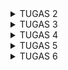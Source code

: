 <details>
<summary>TUGAS 2</summary>
<h1>Link Adaptable</h1>
https://mini-cinema.adaptable.app

<h1>Step-by-Step Mengimplementasikan Tugas</h1>
<h2>Membuat Proyek Django</h2>
Dalam pembuatan proyek django, langkah pertama yang saya lakukan yaitu membuat direktori yang diinisiasi dengan git. Dalam direktori tersebut, saya mengaktifkan Virtual Environment menggunakan Terminal. Setelah itu, saya menambahkan beberapa dependencies.

Terakhir, saya membuat proyek Django bernama minicinema dengan menjalankan perintah `django-admin startproject minicinema .`

<h2>Membuat Aplikasi Main pada Proyek Django</h2>

Pada tahap pembuatan aplikasi main, saya menjalankan perintah `python manage.py startapp main` sehingga terbentuk direktori baru dengan nama main yang akan berisi struktur awal untuk aplikasi saya. Kemudian, saya mendaftarkan aplikasi main ke dalam proyek dengan menambahkan `main` ke list `INSTALLED_APPS` pada `settings.py.`

<h2>Melakukan Routing pada Proyek</h2>

Untuk melakukan routing pada proyek, saya membuka `urls.py` di dalam direktori proyek dan mengimpor fungsi `include` dari `django.urls`. Lalu, saya mengambahkan rute URL untuk mengarahkan ke tampilan main, seperti sebagai berikut.

```python
from django.contrib import admin
from django.urls import path, include

urlpatterns = [
    path('main/', include('main.urls')),
]
```

`urls.py` pada proyek bertanggung jawab untuk mengatur rute URL tingkat proyek.


<h2>Membuat Model pada Aplikasi Main</h2>

Pada langkah ini, saya membuka `models.py` yang terdapat di dalam direktori aplikasi main lalu mengisinya dengan mendefinisikan model baru, seperti sebagai berikut.

```python
from django.db import models

class Item(models.Model):
    name = models.CharField(max_length=255)
    amount = models.IntegerField()
    price = models.IntegerField()
    description = models.TextField()
```
Pada kode tersebut, saya mendefinisikan model dengan nama Item.
`name` , `amount`, `price`, dan `description` adalah atribut yang saya gunakan.
Langkah berikutnya yang saya lakukan yaitu migrasi model.



<h2>Membuat Fungsi untuk Dikembalikan ke Template HTML</h2>

Pada tahap ini, pembuatan fungsi dilakukan untuk menghubungkan View dengan Template. Langkah pertama yang saya lakukan yaitu dengan membuka `views.py` dan  mengimpor fungsi render dari modul `django.shortcuts`. Langkah ini dilakukan untuk me-render tampilan HTML dengan menggunakan data yang diberikan. Setelah itu, saya lanjutkan dengan menambahkan fungsi `show_main`, seperti sebagai berikut.

```python
def show_main(request):
context = {
	'name': 'Farah Aura Rosadi',
	'class': 'PBP D'
}
return render(request, "main.html", context)
```

Fungsi `show_main` akan mengatur permintaan HTTP dan mengembalikan tampilan yang sesuai. Terakhir, saya membuka `main.html` yang telah dibuat sebelumnya dalam direktori templates pada direktori main. Saya mengubah `main.html` agar dapat menampilkan data yang sesuai.



<h2>Membuat Routing pada Aplikasi Main</h2>

Untuk membuat routing pada aplikasi main , saya membuka `urls.py` di dalam direktori main dan mengisinya dengan kode berikut.

```python
from django.urls import path
from main.views import show_main

app_name = 'main'

urlpatterns = [
   	 path('', show_main, name='show_main'),
]
```

Hal ini dilakukan untuk memetakan fungsi yang telah dibuat pada `views.py`. 
Jadi, `urls.py` pada aplikasi akan mengatur rute URL spesifik untuk fitur-fitur dalam aplikasi saya 

<h2>Melakukan deployment ke Adaptable</h2>

Sebelum deploy, saya melakukan `add`, `commit`, `push` ke repositori utama `minicinema` pada GitHub. Setelah itu, saya menghubungkan Adaptable dengan repositori tersebut dan memilih `Python App Template` sebagai template deployment dan `PostgreSQL` sebagai tipe basis data yang akan digunakan. Kemudian, saya melakukan penyesuaian python version dan memasukkan perintah `python manage.py migrate && gunicorn amoron.wsgi` pada Start Command. Terakhir, saya mencentang bagian `HTTP Listener on Port` dan memulai proses deployment.

<h2>Membuat README.md</h2>

Pada tahap ini, saya membuat `README.md` yang berisi link menuju aplikasi Adaptable yang sudah di-deploy serta menjawab beberapa pertanyaan. Setelah itu, saya melakukan `add`, `commit`, `push` ke repositori utama minicinema pada GitHub.

<h1>Request Client ke Web Aplikasi Berbasis Django</h1>

[![bagan.jpg](https://i.postimg.cc/d3Fmx26c/Bagan.jpg)](https://postimg.cc/TLkDyWBt)

<h3>Penjelasan </h3>

  * urls.py : Mengatur alamat URL dan mengarahkan permintaan client ke views yang sesuai
  * views.py : Berisi fungsi-fungsi tampilan yang memproses permintaan client dan mengembalikan respons serta interaksi dengan models.py jika diperlukan
  * models.py : Mendefinisikan struktur data dalam aplikasi dan berfungsi sebagai abstraksi data serta menguhungkan ke database
  * Template : Mengatur tampilan halaman web yang akan ditampilkan kepada client, menggunakan sintaks template Django untuk menampilkan data dari views dan models

Kesimpulannya, dalam pengembangan aplikasi web berbasis Django, `urls.py` mengatur rute URL dan mengarahkan permintaan client ke `views.py`, di mana fungsi-fungsi tampilan memproses permintaan dan menghasilkan respons. Views dapat berinteraksi dengan `models.py` untuk mengakses data. `Template` atau berkas HTML digunakan untuk mengatur tampilan halaman web yang sesuai. Semua berkas ini bekerja sama untuk mengelola permintaan client dan merender tampilan web yang dinamis.


<h1>Penggunaan Virtual Environment </h1>

Virtual Environment adalah konsep yang sangat berguna dalam pengembangan aplikasi web berbasis Django dan proyek Python lainnya. Hal ini menciptakan lingkungan terisolasi yang memungkinkan pengembang untuk mengelola dependensi yang berbeda-beda antar proyek pada satu sistem operasi. Dengan virtual environment, proyek-proyek dapat dijalankan tanpa memengaruhi konfigurasi sistem utama. Selain itu, virtual environment juga membantu mengisolasi proyek, mengelola dependensi, dan menjaga konsistensi pengembangan. Sebenarnya kita tetap dapat membuat aplikasi web berbasis Django tanpa menggunakan virtual environment, namun sangat disarankan untuk menggunakannya karena akan meningkatkan keamanan, stabilitas, dan manajemen proyek dengan menghindari konflik paket dan versi antar proyek. Oleh karena itu, penggunaan virtual environment sangat direkomendasikan dalam pengembangan aplikasi web Django dan proyek Python lainnya.

<h1>MVC, MVT, dan MVVM</h1>


MVC, MVT, dan MVVM adalah tiga pola arsitektur software yang banyak digunakan oleh para developer untuk mengorganisasi dan mengembangkan aplikasi. 
Pola-pola ini membantu dalam memisahkan komponen-komponen aplikasi, meningkatkan keterbacaan kode, memudahkan pemeliharaan, dan memungkinkan pengembangan yang lebih terstruktur sehingga mempermudah pengembangan dan evolusi aplikasi secara efisien.

MVC (Model-View-Controller)
  * Model: Komponen ini berisi logika bisnis dan data aplikasi. Berinteraksi dengan controller, database, dan terkadang memperbarui tampilan aplikasi.
  * View: Bertanggung jawab atas antarmuka pengguna (UI) dengan HTML/CSS/XML. Berkomunikasi dengan controller, dan tugasnya meliputi menampilkan data yang sesuai dan menciptakan tampilan dinamis.
  * Controller: Bertindak sebagai perantara antara view dan model. Menerima input dari view, memprosesnya melalui model, dan mengirim hasilnya kembali ke view untuk ditampilkan kepada pengguna.


MVVM (Model-View-ViewModel)
  * Model: Berisi data dasar yang diperlukan oleh perangkat lunak.
  * View: Antarmuka grafis yang berkomunikasi dengan pengguna dan menampilkan hasil dari data yang diproses.
  * ViewModel: Menyajikan abstraksi dari View, menggabungkan Model menjadi bentuk yang dapat ditampilkan di View, dan berisi perintah untuk memengaruhi Model.


MVT (Model-View-Template):
  * Model: Komponen yang mengelola data dan aturan bisnis aplikasi.
  * View: Antarmuka pengguna (UI) yang menampilkan data dengan menggunakan Template (tampilan HTML dengan markup).
  * Template: Tampilan HTML yang digunakan untuk menampilkan data dari Model. Template tidak memiliki logika bisnis yang signifikan dan fokus pada presentasi data.

Perbedaan utama di antara ketiganya adalah cara komponen-komponen tersebut berinteraksi satu sama lain dan sejauh mana mereka memisahkan tanggung jawab dalam aplikasi. MVC memiliki pengendali (Controller) yang menghubungkan Model dan View. MVVM memiliki ViewModel yang lebih abstrak dan kuat dalam mengisolasi View dari Model, sedangkan MVT adalah varian yang lebih sederhana dengan Template yang bertanggung jawab untuk presentasi data. Pemilihan pola tergantung pada kebutuhan proyek dan preferensi pengembang.
</details>

<details>
<summary>TUGAS 3</summary>
<h2>Perbedaan antara form POST dan form GET dalam Django</h2>

Metode POST:
  * Data dikirim dalam badan permintaan (request body) sehingga tidak terlihat di URL
  * Lebih aman untuk mengirim data sensitif karena tidak dapat dilihat oleh pengguna
  * Biasanya digunakan untuk mengirim data yang akan memengaruhi perubahan status di server
  * Tidak terbatas oleh batasan panjang URL karena data dikirim dalam badan permintaan sehingga lebih cocok untuk mengirim data besar atau kompleks

Metode GET:
  * Data dikirim sebagai bagian dari URL dan terlihat oleh semua orang yang melihat URL tersebut
  * Tidak cocok untuk mengirim data sensitif karena kerentanannya terhadap pihak ketiga yang dapat melihat data
  * Biasanya digunakan untuk mengambil data dari server tanpa mengubah statusnya
  * Terbatas dalam kapasitas data yang dapat dikirimkan karena tergantung pada panjang URL maksimum yang didukung oleh server dan browser

Dapat disimpulkan, beberapa perbedaan antara form POST dan GET dalam Django diantarnya terkait dengan cara data dikirim, keamanan, tujuan penggunaan, dan kapasitas data yang dapat ditangani oleh masing-masing metode. Pemilihan metode tergantung pada kebutuhan aplikasi web dan tingkat keamanan yang diperlukan.


<h2>Perbedaan utama antara XML, JSON, dan HTML dalam konteks pengiriman data</h2>

XML (eXtensible Markup Language):
  * Bahasa markup yang digunakan untuk mendefinisikan struktur data hierarkis dengan menggunakan tag untuk menandai elemen-elemen dalam data
  * Sering digunakan untuk pertukaran data antar aplikasi dan penyimpanan data yang dapat diuraikan oleh berbagai aplikasi
  * Memiliki aturan yang ketat dalam hal sintaksis serta dapat menghasilkan dokumen yang lebih berat dan sulit dibaca manusia dibandingkan dengan JSON

JSON (JavaScript Object Notation):
  * Format pertukaran data yang menggunakan struktur objek dan array yang mudah dibaca serta datanya disusun dalam pasangan nama-nilai
  * Digunakan untuk pertukaran data antara aplikasi web dan server serta sebagai format konfigurasi yang dapat dengan mudah dibaca manusia
  * Lebih ringan dan mudah dibaca dibandingkan dengan XML sehingga menjadi format yang lebih populer untuk komunikasi data di web

HTML (HyperText Markup Language):
  * Bahasa markup yang digunakan untuk membangun halaman web dan berfokus pada presentasi dan tampilan halaman web
  * Digunakan untuk membuat halaman web yang dapat diakses oleh browser web dan tidak digunakan untuk pertukaran data
  * Memiliki aturan sintaksis yang ketat, tetapi fokusnya lebih pada representasi visual daripada data mentah

Dapat disimpulkan perbedaan utama antara ketiganya, yaitu XML merupakan format yang lebih kompleks dan ketat serta cocok untuk pertukaran data yang rumit, sedangkan JSON adalah format yang lebih ringan dan mudah dibaca untuk pertukaran data serta sangat umum digunakan dalam komunikasi web modern. Di sisi lain, HTML digunakan untuk membangun halaman web tanpa tujuan utama pertukaran data.


<h2>Mengapa JSON sering digunakan dalam pertukaran data antara aplikasi web modern?</h2>

JSON sering digunakan dalam pertukaran data antara aplikasi web modern karena formatnya yang ringan, mudah dibaca, dan mendukung berbagai jenis data. JSON juga bersifat bahasa-agnostik sehingga memudahkan komunikasi efisien antara aplikasi web yang berbeda dalam berbagai bahasa. Dukungan bawaan oleh mayoritas browser web dan dukungan yang luas oleh komunitas pengembang membuat JSON menjadi preferensi yang sangat efisien dalam pertukaran data dalam web yang dinamis dan cepat.


<h1>Step-by-Step Mengimplementasikan Tugas</h1>
<h2>Membuat Input Form untuk Menambahkan Objek Model pada App Sebelumnya</h2>

Sebelum membuat form registrasi, saya membuat skeleton yang berfungsi sebagai kerangka views dari situs web saya. Saya membuat folder `templates` pada root folder dan membuat berkas HTML baru bernama `base.html` sebagai template dasar yang dapat digunakan sebagai kerangka umum untuk halaman web lainnya di dalam proyek. 

Langkah selanjutnya, saya membuka `settings.py` yang ada pada subdirektori `mini_cinema`. Agar berkas `base.html` terdeteksi sebagai berkas template, saya menambahkan potongan kode `'DIRS': [BASE_DIR / 'templates']` pada baris yang mengandung `TEMPLATES`. Lalu, saya melanjutkan dengan membuka subdirektori `templates` yang ada pada direktori `main`. Saya juga melakukan beberapa perubahan pada `main.html` agar bisa menggunakan `base.html` sebagai template utama.

Untuk membuat struktur form yang dapat menerima data produk baru, langkah yang saya lakukan yaitu membuat berkas baru pada direktori `main` dengan nama `forms.py` dan membuat class serta atribut yang diperlukan seperti sebagai berikut.

```python
from django.forms import ModelForm
from main.models import Item

class ItemForm(ModelForm):
    class Meta:
        model = Item
        fields = ["name", "amount",  "price", "description"]
```

Saya lanjutkan dengan membuka `views.py` yang ada pada folder `main` dan menambahkan beberapa `import` yang diperlukan serta membuat fungsi baru dengan nama `create_item` pada berkas tersebut. Fungsi `create_item` yang saya buat menerima parameter `request` dan saya isi fungsi tersebut agar menghasilkan formulir yang dapat menambahkan data item secara otomatis ketika data di-submit dari form, seperti sebagai berikut.
```python
from django.http import HttpResponseRedirect
from main.forms import ItemForm
from django.urls import reverse

def create_item(request):
    form = ItemForm(request.POST or None)

    if form.is_valid() and request.method == "POST":
        form.save()
        return HttpResponseRedirect(reverse('main:show_main'))

    context = {'form': form}
    return render(request, "create_item.html", context)
```

Lalu pada fungsi `show_main` yang sudah ada pada berkas `views.py`, saya menambahkan fungsi `Item.objects.all()` yang digunakan untuk mengambil seluruh object Item yang tersimpan pada database dan tidak lupa untuk menambahkan `key` dan `values` baru seperti sebagai berikut.
```python
def show_main(request):
    items = Item.objects.all()

    context = {
        'name' : 'Farah Aura Rosadi',
        'class' : 'PBP D',
        'items' : items
    }

    return render(request, "main.html", context)
```

Saya melanjutkan dengan membuka `urls.py` yang ada pada folder `main` dan `import` fungsi `create_item` yang sudah dibuat. Saya juga menambahkan `path url` ke dalam `urlpatterns` pada `urls.py` di `main` untuk mengakses fungsi yang sudah di-import pada poin sebelumnya, dengan kode `path('create-product', create_product, name='create_product'),`

Kemudian saya membuat berkas HTML baru dengan nama `create_item.html` pada direktori `main/templates` untuk menampilkan fields form yang sudah dibuat pada forms.py sebagai table serta tombol submit untuk mengirimkan request ke view `create_product(request)`.
```python
{% extends 'base.html' %} 

{% block content %}
<h1>Add New Item</h1>

<form method="POST">
    {% csrf_token %}
    <table>
        {{ form.as_table }}
        <tr>
            <td></td>
            <td>
                <input type="submit" value="Add Item"/>
            </td>
        </tr>
    </table>
</form>

{% endblock %}
```
Selanjutnya, saya kembali membuka `main.html`, kemudian menambahkan kode yang sesuai untuk menampilkan data produk dalam bentuk table serta tombol "Add New Item" yang akan redirect ke halaman form, seperti sebagai berikut.

```python
    <table>
        <tr>
            <th>Name</th>
            <th>Amount</th>
            <th>Price</th>
            <th>Description</th>
        </tr>
        {% for item in items %}
            <tr>
                <td>{{item.name}}</td>
                <td>{{item.amount}}</td>
                <td>{{item.price}}</td>
                <td>{{item.description}}</td>
            </tr>
        {% endfor %}
    </table>
  
    <br />
    
    <a href="{% url 'main:create_item' %}">
        <button>
            Add New Item
        </button>
    </a>
```

<h2>Menambahkan 5 fungsi views untuk melihat objek yang sudah ditambahkan dalam format HTML, XML, JSON, XML by ID, dan JSON by ID</h2>

Langkah pertama, saya membuka `views.py` yang ada pada folder `main` dan menambahkan `import` yang dibutuhkan, yaitu sebagai berikut.
```python
from django.http import HttpResponse
from django.core import serializers
```

Kemudian saya membuat beberapa fungsi yang menerima parameter `request` (untuk XML by ID dan JSON by ID menerima parameter tambahan yaitu `id`) dan membuat sebuah variabel di dalam masing-masing fungsi tersebut yang menyimpan hasil query dari seluruh data yang ada pada `Item`. Saya juga menambahkan `return` function berupa `HttpResponse` yang berisi parameter data hasil query, seperti sebagai berikut.

```python
def show_xml(request):
    data = Item.objects.all()
    return HttpResponse(serializers.serialize("xml", data), content_type="application/xml")

def show_json(request):
    data = Item.objects.all()
    return HttpResponse(serializers.serialize("json", data), content_type="application/json")

def show_xml_by_id(request, id):
    data = Item.objects.filter(pk=id)
    return HttpResponse(serializers.serialize("xml", data), content_type="application/xml")

def show_json_by_id(request, id):
    data = Item.objects.filter(pk=id)
    return HttpResponse(serializers.serialize("json", data), content_type="application/json")
```


<h2>Membuat routing URL untuk masing-masing views yang telah ditambahkan</h2>

Dalam membuat routing URL, saya membuka `urls.py` yang ada pada folder `main` dan `import` semua fungsi yang sudah dibuat serta menambahkan `path url` ke dalam `urlpatterns` untuk mengakses fungsi yang sudah di-import, seperti sebagai berikut.

```python
from django.urls import path
from main.views import show_main, create_item, show_xml, show_json, show_xml_by_id, show_json_by_id 

app_name = 'main'

urlpatterns = [
    path('', show_main, name='show_main'),
    path('create-item', create_item, name='create_item'),
    path('xml/', show_xml, name='show_xml'), 
    path('json/', show_json, name='show_json'), 
    path('xml/<int:id>/', show_xml_by_id, name='show_xml_by_id'),
    path('json/<int:id>/', show_json_by_id, name='show_json_by_id'),
]
```

<h1>Mengakses URL Menggunakan Postman dan Screenshot Hasil</h1>

Langkah pertama, saya memastikan server sudah berjalan. Kemudian, saya membuka Postman dan melakukan request baru dengan method `GET` dengan url http://localhost:8000
[![html1.png](https://i.postimg.cc/vBM5DT2t/html1.png)](https://postimg.cc/2qc1KkD1)
[![html2.png](https://i.postimg.cc/GtT3CJP7/html2.png)](https://postimg.cc/8fDgdv0M)

Selanjutnya, url http://localhost:8000/xml
[![xml.png](https://i.postimg.cc/prNXttNn/xml.png)](https://postimg.cc/xJRSKh10)

Lalu, url http://localhost:8000/json
[![json.png](https://i.postimg.cc/ZRHjGJvw/json.png)](https://postimg.cc/XGZwFS85)

Terakhir, url http://localhost:8000/xml/1 dan http://localhost:8000/json/2 untuk mengetes fungsi pengambilan data produk berdasarkan ID.
[![xml1.png](https://i.postimg.cc/3NC754CP/xml1.png)](https://postimg.cc/1VtbDzdH)
[![json2.png](https://i.postimg.cc/KcV8nBR8/json2.png)](https://postimg.cc/dD2FF72b)


<h1>Bonus</h1>

Langkah yang saya lakukan dalam mengimplementasikan bonus yaitu dengan membuka `main.html` pada direktori `main/templates`, kemudian saya menambahkan baris kode `<h4>You've added {{ items.count }} movie(s) to your Mini Cinema experience.</h4>` sehingga akan menampilkan jumlah item yang tersimpan pada aplikasi.

</details>

<details>

<summary>TUGAS 4</summary>


<h1>Pengertian, Kelebihan, Kekurangan Django UserCreationForm</h1>
Django UserCreationForm adalah salah satu fitur yang disediakan oleh Django untuk membuat pengguna baru yang dapat menggunakan aplikasi web. Form ini memiliki tiga bidang: username, password1, dan password2 (biasanya digunakan untuk konfirmasi password).

Kelebihan :
  * Memiliki validasi terintegrasi yang kuat untuk memeriksa dan validasi data pengguna secara otomatis, mengurangi risiko masalah keamanan dan integritas data.
  * Customizable, memungkinkan penyesuaian bidang tambahan dan perilaku validasi sesuai dengan kebutuhan proyek.
  * Mudah diintegrasikan dengan sistem otentikasi Django, memungkinkan pengguna terdaftar untuk langsung menggunakan otentikasi Django.
    
Kekurangan :
  * Keterbatasan fitur bawaan, hanya mencakup informasi dasar, sehingga memerlukan penambahan bidang tambahan secara manual atau pembuatan formulir kustom untuk informasi tambahan.
  * Tampilan standar yang mungkin tidak cocok dengan desain atau tata letak situs web, memerlukan pekerjaan tambahan untuk menyesuaikan tampilan formulir.
  * Validasi kustom yang kompleks atau aturan bisnis yang rumit memerlukan penambahan validasi manual yang memerlukan waktu dan usaha.
  * Kompleksitas konfigurasi, terutama untuk proyek dengan persyaratan yang sangat khusus, mungkin dianggap sulit oleh beberapa pengembang.


<h1>Perbedaan Autentikasi dan Otorisasi dalam konteks Django</h1

Autentikasi adalah proses verifikasi identitas pengguna, sedangkan otorisasi mengendalikan akses pengguna ke data atau fitur dalam aplikasi. Autentikasi memeriksa siapa pengguna tersebut, sementara otorisasi menentukan apa yang dapat mereka lakukan setelah diautentikasi. Keduanya penting untuk menjaga keamanan dan kontrol akses dalam aplikasi web. Autentikasi memastikan pengguna adalah yang mereka klaim, sementara otorisasi memastikan pengguna hanya dapat mengakses atau mengubah hal-hal yang mereka berhak akses sesuai dengan peran dan izin mereka.

<h1>Cookies dalam konteks aplikasi web dan bagaimana Django menggunakan cookies untuk mengelola data sesi pengguna</h1>

Dalam konteks aplikasi web, cookies adalah file kecil yang disimpan di sisi klien (browser pengguna) dan digunakan untuk menyimpan informasi. Django, sebagai framework web Python, menggunakan cookies untuk mengelola data sesi pengguna. 

Dalam Django, data sesi pengguna disimpan dengan aman di dalam sesi, dan pengguna diidentifikasi melalui cookies yang mengandung data sesi saat setiap permintaan ke aplikasi dikirim. Django mengamankan data sesi dengan mengenkripsinya sehingga hanya server Django yang dapat mengakses dan mendekripsi informasi tersebut, menjaga kerahasiaan pengguna. Pengembang juga memiliki fleksibilitas untuk mengonfigurasi berbagai aspek pengelolaan sesi, termasuk cara penyimpanan, waktu kadaluarsa, dan pengaturan lainnya sesuai dengan kebutuhan aplikasi mereka.

Penggunaan cookies dan modul sesi Django memungkinkan pengembang untuk mengelola data sesi pengguna dengan aman dan efisien, yang berguna untuk sesi login, keranjang belanja, dan personalisasi aplikasi web.

<h1>Apakah penggunaan cookies aman secara default dalam pengembangan web, atau apakah ada risiko potensial yang harus diwaspadai?</h1>

Penggunaan cookies dalam pengembangan web memiliki potensi risiko yang perlu diwaspadai, tetapi dapat menjadi aman jika dikelola dengan benar. Cookies memiliki tingkat keamanan default seperti "HttpOnly" dan "Secure" yang membantu melindungi dari serangan umum seperti CSRF. Penting untuk memastikan bahwa data sensitif tidak disimpan dalam cookies, menghapus cookies yang tidak diperlukan secara teratur, dan memiliki kebijakan privasi yang jelas. Pemantauan dan pelaporan insiden keamanan juga merupakan langkah penting untuk menjaga keamanan pengguna. Dengan tindakan pencegahan yang tepat, penggunaan cookies dapat diintegrasikan secara aman dalam aplikasi web untuk meningkatkan fungsionalitas tanpa mengorbankan keamanan pengguna.

<h1>Step-by-Step Mengimplementasikan Tugas</h1>

<h2>Mengimplementasikan Fungsi Registrasi, Login, dan Logout</h2>

Untuk mengimplementasikan fungsi `registrasi`, `login`, dan `logout`, langkah pertama yang saya lakukan yaitu dengan membuka `views.py` yang ada pada subdirektori main dan membuat ketiga fungsi. Pertama, fungsi `register` yang menerima parameter request untuk menghasilkan formulir registrasi secara otomatis dan menghasilkan akun pengguna ketika data di-submit dari form. Kedua, fungsi `login_user` yang berfungsi untuk mengautentikasi pengguna yang ingin login. Terakhir, fungsi `logout_user` untuk melakukan mekanisme logout. Selain itu, saya juga meng-import yang diperlukan, seperti sebagai berikut.

```python
from django.shortcuts import redirect
from django.contrib.auth.forms import UserCreationForm
from django.contrib import messages  
from django.contrib.auth import authenticate, login
from django.contrib.auth import logout
from django.contrib.auth.decorators import login_required

def register(request):
    form = UserCreationForm()
    if request.method == "POST":
        form = UserCreationForm(request.POST)
        if form.is_valid():
            form.save()
            messages.success(request, 'Your account has been successfully created!')
            return redirect('main:login')
    context = {'form':form}
    return render(request, 'register.html', context)

def login_user(request):
    if request.method == 'POST':
        username = request.POST.get('username')
        password = request.POST.get('password')
        user = authenticate(request, username=username, password=password)
        if user is not None:
            login(request, user)
            response = HttpResponseRedirect(reverse("main:show_main")) 
            response.set_cookie('last_login', str(datetime.datetime.now()))
            return response
        else:
            messages.info(request, 'Sorry, incorrect username or password. Please try again.')
    context = {}
    return render(request, 'login.html', context)

def logout_user(request):
    logout(request)
    return redirect('main:login')
```

Kemudian, saya lanjutkan dengan membuat berkas HTML bernama `register.html` pada folder main/templates dan mengisinya dengan kode sebagai berikut.

```python
{% extends 'base.html' %}

{% block meta %}
    <title>Register</title>
{% endblock meta %}

{% block content %}  

<div class = "login">
    
    <h1>Register</h1>  

        <form method="POST" >  
            {% csrf_token %}  
            <table>  
                {{ form.as_table }}  
                <tr>  
                    <td></td>
                    <td><input type="submit" name="submit" value="Daftar"/></td>  
                </tr>  
            </table>  
        </form>

    {% if messages %}  
        <ul>   
            {% for message in messages %}  
                <li>{{ message }}</li>  
                {% endfor %}  
        </ul>   
    {% endif %}

</div>  

{% endblock content %}
```

Saya juga membuat berkas HTML bernama `login.html` pada folder main/templates dan mengisinya dengan kode sebagai berikut.

```python
{% extends 'base.html' %}

{% block meta %}
    <title>Login</title>
{% endblock meta %}

{% block content %}

<div class = "login">

    <h1>Login</h1>

    <form method="POST" action="">
        {% csrf_token %}
        <table>
            <tr>
                <td>Username: </td>
                <td><input type="text" name="username" placeholder="Username" class="form-control"></td>
            </tr>
                    
            <tr>
                <td>Password: </td>
                <td><input type="password" name="password" placeholder="Password" class="form-control"></td>
            </tr>

            <tr>
                <td></td>
                <td><input class="btn login_btn" type="submit" value="Login"></td>
            </tr>
        </table>
    </form>

    {% if messages %}
        <ul>
            {% for message in messages %}
                <li>{{ message }}</li>
            {% endfor %}
        </ul>
    {% endif %}     
        
    Don't have an account yet? <a href="{% url 'main:register' %}">Register Now</a>

</div>

{% endblock content %}
```

Lalu, saya membuka `urls.py` yang ada pada subdirektori main dan impor fungsi yang sudah dibuat yaitu
`from main.views import register, login_user, logout_user`

Pada berkas `main.html` di main/templates, setelah hyperlink tag untuk Add New Product, saya menambahkan potongan kode berikut.

```python
<a href="{% url 'main:logout' %}">
    <button>
        Logout
    </button>
</a>
```

Saya juga menambahkan 3 path url ke dalam `urlpatterns` untuk mengakses fungsi yang sudah diimpor tadi.

```python
path('register/', register, name='register'), 
path('login/', login_user, name='login'), 
path('logout/', logout_user, name='logout'),
```

Terakhir, pada `views.py` di atas fungsi `def show_main(request):`, saya menambahkan `@login_required(login_url='/login')` agar halaman main hanya dapat diakses oleh pengguna yang sudah login (terautentikasi).


<h2>Membuat 2 Akun Pengguna dengan 3 Dummy Data</h2>

Langkah pertama, saya menjalankan `python manage.py runserver` di terminal direktori `minicinema`. Setelah itu, saya membuka `http://localhost:8000/` dan mulai melakukan register. Register ini dilakukan pada `register.html` yang telah saya buat. Saya membuat dua akun dengan username `farah` dan `aura`. Setelah akun berhasil dibuat, saya melakukan login pada masing-masing akun, tampilan login ini sesuai dengan `login.html` yang telah saya buat. Terakhir, saya menambahkan tiga dummy data dengan klik tombol `Add New Product`.

<h2>Menghubungkan Model Item dengan User</h2>

Pada tahap ini, saya menghubungkan setiap objek Item yang akan dibuat dengan pengguna yang membuatnya agar pengguna yang sedang terotorisasi hanya melihat item yang telah dibuat sendiri. Dalam implementasinya, saya membuka `models.py` yang ada pada subdirektori main dan mengimpor model dengan `from django.contrib.auth.models import User`. Setelah itu, pada model Item yang sudah dibuat, saya menambahkan `user = models.ForeignKey(User, on_delete=models.CASCADE)` Hal ini berfungsi untuk menghubungkan satu produk dengan satu user melalui sebuah relationship, dimana sebuah produk pasti terasosiasikan dengan seorang user. Pada `views.py` yang ada pada subdirektori main, saya juga mengubah kode pada fungsi `create_item` menjadi seperti sebagai berikut.

```python
def create_item(request):
    form = ItemForm(request.POST or None)

    if form.is_valid() and request.method == "POST":
        item = form.save(commit=False)
        item.user = request.user
        item.save()
        return HttpResponseRedirect(reverse('main:show_main'))

    context = {'form': form}
    return render(request, "create_item.html", context)
```

Setelah itu, saya mengubah beberapa bagian pada fungsi `show_main` menjadi sebagai berikut.

```python
def show_main(request):
    items = Item.objects.filter(user=request.user)

    context = {
        'name': request.user.username,
```

Lalu, saya simpan semua perubahan dan lakukan migrasi model dengan `python manage.py makemigrations`.
Ketika muncul error saat melakukan migrasi model, saya ketik `1` untuk menetapkan default value untuk field user pada semua row yang telah dibuat pada basis data. Kemudian, saya ketik angka `1` lagi untuk menetapkan user dengan ID 1 (yang sudah dibuat sebelumnya) pada model yang sudah ada. Setelah itu, saya lakukan `python manage.py migrate` untuk mengaplikasikan migrasi yang dilakukan pada poin sebelumnya.


<h2>Menampilkan Detail Informasi Pengguna yang sedang Logged In dan Menerapkan Cookies</h2>

Langkah pertama, saya buka `views.py` yang ada pada subdirektori `main` dan tambahkan import `HttpResponseRedirect`, `reverse`, dan `datetime`.

```python
import datetime
from django.http import HttpResponseRedirect
from django.urls import reverse
```

Pada fungsi `login_user` saya mengganti kode yang ada pada blok `if user is not None` untuk menambahkan cookie `last_login` agar dapat melihat kapan terakhir kali pengguna melakukan login

```python
...
if user is not None:
    login(request, user)
    response = HttpResponseRedirect(reverse("main:show_main")) 
    response.set_cookie('last_login', str(datetime.datetime.now()))
    return response
...
```

Pada fungsi `show_main`, saya juga menambahkan potongan kode `'last_login': request.COOKIES['last_login']` ke dalam variabel context.

```python
...
    context = {
        'name': request.user.username,
        'class' : 'PBP D',
        'items' : items,
        'last_login': request.COOKIES['last_login'],
    }
...
```

Selanjutnya, saya mengubah fungsi `logout_user` menjadi seperti berikut.

```python
def logout_user(request):
    logout(request)
    response = HttpResponseRedirect(reverse('main:login'))
    response.delete_cookie('last_login')
    return response
```

Terakhir, saya kembali membuka berkas `main.html`. Kemudian, di antara tabel dan tombol logout, saya menambahkan kode `<h5>Sesi terakhir login: {{ last_login }}</h5>` untuk menampilkan data last login.


<h1>Bonus</h1>
Implementasi bonus untuk menambahkan amount dan menghapus suatu objek dari inventori.

[![bonus.png](https://i.postimg.cc/5yVzTJ9d/bonus.png)](https://postimg.cc/mzmh10F8)

</details>

<details>
<summary>TUGAS 5</summary>
<h1>Manfaat dari Element Selector dan Waktu Penggunaannya</h1>
	
Elemen Selector adalah selector CSS untuk mencari semua tag HTML pada bagian – bagian tertentu, fungsinya untuk `mengatur suatu elemen pada HTML untuk diberikan style` seperti warna (color), size, jenis font dan lainnya. Selector jenis ini cirinya memiliki behavior yang universal artinya nanti akan `memberikan style yang sama pada seluruh elemen HTML`, contoh mengganti warna teks untuk semua elemen `<h1>` dengan CSS sebagai berikut.

```
h1 {
    color: blue;
}
```

Elemen selector sebaiknya digunakan saat ingin `mengatur gaya dasar` untuk jenis elemen tertentu ataupun `mengatur gaya global` yang berlaku untuk semua elemen dengan jenis yang sama dalam suatu halaman web.

<h1>HTML5 Tag</h1>

`HTML5` merupakan sebuah teknologi penerus dari generasi sebelumnya yang dikeluarkan oleh W3C (World Wide Web Consortium) dan WHATWG (Web Hypertext Application Technology Working Group) dengan tambahan feature baru untuk memperbaiki dan `melengkapi dari HTML versi sebelumnya`.

`HTML5 tag` adalah `elemen-elemen` yang digunakan dalam dokumen HTML5 untuk mengatur dan menampilkan konten pada halaman web. Setiap tag HTM 5 memiliki fungsi dan peran tertentu dalam struktur dan presentasi halaman web. Berikut beberapa tag HTML5 :

  * Tag `<section>` : dokumen atau aplikasi bagian generik. Hal ini dapat digunakan bersama-sama dengan h1-h6 untuk menunjukkan struktur dokumen.
  * Tag `<article>` : sepotong independen isi dokumen, seperti sebuah blog atau artikel koran.
  * Tag `<aside>` : gambaran dari sebagian konten yang berhubungan dengan isi halaman.
  * Tag `<header>` : bagian kepala dari dokumen.
  * Tag `<footer>` : bagian catatan kaki yang dapat berisi informasi tentang penulis, informasi hak cipta, dll
  * Tag `<nav>` : bagian dari dokumen yang dimaksudkan untuk memudahkan dalam proses navigasi.
  * Tag `<figure>` : menghubungkan keterangan bersama-sama dengan beberapa konten tertanam, seperti gambar atau video.

<h1>Perbedaan Margin dan Padding</h1>

Perbedaan antara padding dan margin terletak pada `cara masing-masing memberikan jarak`. Padding memberikan jarak kedalam, sedangkan margin memberikan jarak keluar. Lebih jelasnya, Margin berfungsi untuk mengatur jarak antara satu elemen dengan elemen lainnya pada HTML, sedangkan Padding berrfungsi untuk memberikan jarak di antara elemen HTML yang ada di dalamnya atau ruang di dalam tag HTML. Jadi, Padding mempengaruhi elemen itu sendiri, memperluas atau mengurangi ruang di dalam elemen, sementara Margin mempengaruhi elemen dalam konteks hubungannya dengan elemen-elemen lain di sekitarnya.

<h1>Perbedaan Framework CSS Tailwind dan Bootstrap serta Waktu Penggunaannya</h1>

`Bootstrap` adalah kerangka kerja CSS yang menyediakan kelas-kelas CSS dan komponen yang telah dirancang sebelumnya, cocok untuk proyek dengan desain tradisional yang membutuhkan stabilitas dan kemudahan penggunaan. Namun, hal ini dapat memiliki keterbatasan dalam fleksibilitas desain yang unik dan memiliki ukuran file yang lebih besar. Sementara itu, `Tailwind` adalah pendekatan "utility-first" yang memberikan fleksibilitas lebih besar dengan kombinasi class utilitas yang spesifik, memungkinkan pengguna untuk membangun desain yang sangat kustom sesuai kebutuhan. Tailwind dirancang untuk lebih ringan dalam hal ukuran file. Namun, ketika kita menggunakan banyak class utilitas dalam kode, ukuran file CSS dapat meningkat.

Sebaiknya kita menggunakan `Bootstrap` ketika kita memiliki proyek dengan desain tradisional yang membutuhkan kerangka kerja yang stabil dan mudah digunakan, serta jika kita menginginkan banyak komponen yang telah dirancang sebelumnya. Sebaliknya, kita sebaiknya menggunakan `Tailwind` ketika kita ingin memiliki fleksibilitas yang lebih besar dalam membangun desain yang sangat kustom sesuai kebutuhan, dengan kendali penuh atas gaya dan tata letak, terutama jika proyek memiliki kebutuhan desain yang unik.

<h1>Step-by-Step Mengimplementasikan Tugas</h1>

Saya melakukan kustomisasi desain dengan menggunakan CSS framework yaitu Bulma. Langkah pertama yang lakukan yaitu instalasi Bulma dengan membuka `base.html` dan menambahkan :

`<link rel="stylesheet" href="https://cdn.jsdelivr.net/npm/bulma@0.9.4/css/bulma.min.css">`

<h2>Custom Login Page</h2>

[![Screen-Shot-2023-10-04-at-08-52-32.png](https://i.postimg.cc/D0McMw0H/Screen-Shot-2023-10-04-at-08-52-32.png)](https://postimg.cc/YLQg4k1z)

Pada halaman login, saya mengimplementasikannya dengan membungkus menggunakan card. Selain itu, saya juga mengganti background dengan gambar dan edit beberapa bagian untuk memperbagus tampilan.

```html
<body>
    <section class="hero is-fullheight" style="background-image: url(https://i.pinimg.com/originals/b5/e5/10/b5e51001ad4dd6ba8cad6af65c7e301e.jpg); background-size: cover; background-repeat: no-repeat; background-position: center;">
        <div class="hero-body has-text-centered is-flex is-justify-content-center is-align-items-center" >
            <div class="card">
                <div class="card-content">
                <div class="login">
                    <img src="https://i.postimg.cc/C55QGxm3/273-2738704-gambar-kepala-karakter-upin-ipin-format-png-kepala-upin-ipin-png-removebg-preview.png" width="150" height="150">
                    <form method="POST" action="">
                    {% csrf_token %}
                    <div class="field">
                        <div class="control">
                        <input class="input is-medium is-rounded" type="text" name="username" placeholder="username" autocomplete="username" required />
                        </div>
                    </div>
                    <div class="field">
                        <div class="control">
                        <input class="input is-medium is-rounded" type="password" name="password" placeholder="**********" autocomplete="current-password" required />
                        </div>
                    </div>
                    <br />
                    <button class="button is-block is-fullwidth is-primary is-medium is-rounded" type="submit" value="Login">
                        Login
                    </button>
                    </form>
                    {% if messages %}
                    <ul>
                        {% for message in messages %}
                            <li>{{ message }}</li>
                        {% endfor %}
                    </ul>
                    {% endif %}     
                    <br>
                    <nav class="level">
                    <div class="level-item has-text-centered">
                        <div>
                        Don't have an account yet? <a href="{% url 'main:register' %}">Register Now</a>
                        </div>
                    </div>
                    </nav>
                </div>
                </div>
            </div>
        </div>
    </section>
</body>
```

<h2>Custom Register Page</h2>

[![Screen-Shot-2023-10-04-at-08-52-44.png](https://i.postimg.cc/JhMjKkKt/Screen-Shot-2023-10-04-at-08-52-44.png)](https://postimg.cc/Sn1XxjBp)

Pada halaman register, saya juga mengimplementasikannya dengan membungkus menggunakan card. Selain itu, saya juga mengganti background dengan gambar dan menggunakan style untuk memperbagus tampilan.

```html
<body>
    <section class="container" style="background-image: url(https://i.pinimg.com/originals/b5/e5/10/b5e51001ad4dd6ba8cad6af65c7e301e.jpg); background-size: cover; background-repeat: no-repeat; background-position: center;">
      <div class="columns is-multiline">
        <div class="column is-8 is-offset-2 register">
          <div class="columns">
            <div class="column left">
              <h1 class="title is-1">Mini Cinema</h1>
              <h4 class="subtitle colored is-4">Your pocket-sized portal to the world of mesmerizing movies. Experience the magic of cinema, anytime, anywhere!</h4>
            </div>
            <div class="column right has-text-centered">
              <h1 class="title is-4">Sign up today</h1>
              <p class="description">Create your account by filling the form below.</p>
              <form method="POST" action="{% url 'main:register' %}">
                {% csrf_token %}
                <div class="field">
                  <div class="control">
                    <input class="input is-medium" type="text" placeholder="username" id="username" name="username">
                  </div>
                </div>

                <div class="field">
                  <div class="control">
                    <input class="input is-medium" type="password" placeholder="password" id="password" name="password">
                  </div>
                </div>

                <div class="field">
                    <div class="control">
                      <input class="input is-medium" type="password" placeholder="confirm password" id="confirm_password" name="confirm_password">
                    </div>
                  </div>

                <button class="button is-block is-primary is-fullwidth is-medium" value="Daftar">Submit</button>
                <br />
                <small><em>Already have an account? <a href="{% url 'main:login' %}">Login</a> </em></small>
            </form>
            {% if messages %}  
            <ul>   
                {% for message in messages %}  
                    <li>{{ message }}</li>  
                {% endfor %}  
            </ul>   
            {% endif %}
          
            </div>
          </div>
        </div>
        <div class="column is-8 is-offset-2">
          <br>
            <div class="level-right">
              <small class="level-item" style="color: var(--textLight)">
                &copy; Farah Aura Rosadi - 2206824773
              </small>
            </div>

        </div>
      </div>
    </section>
  </body>
```

<h2>Custom Add Item Page</h2>

[![Screen-Shot-2023-10-04-at-08-52-20.png](https://i.postimg.cc/FHJTw3jZ/Screen-Shot-2023-10-04-at-08-52-20.png)](https://postimg.cc/RW41H3p6)

[![Screen-Shot-2023-10-04-at-08-53-20.png](https://i.postimg.cc/QN20LSqy/Screen-Shot-2023-10-04-at-08-53-20.png)](https://postimg.cc/dD98r2p2)

Pada halaman add item dan edit item, saya hanya mengimplementasikan dengan menggunakan card dan mengganti warna background.

Add Item :
```html
<body style="background-color:rgb(176, 100, 92); margin: 0; padding: 0; height: 100vh; display: flex; justify-content: center; align-items: center;">
    <div class="card" style="background-color:rgb(243, 227, 226);">
        <div class="card-body">
            <h1 class="text-center">Add Movie</h1>
            <form method="POST" class="mt-4" >
                {% csrf_token %}
                <table class="mx-auto">
                    {{ form.as_table }}
                    <tr>
                        <td class="py-3"></td>
                        <td class="py-3">
                            <div>
                                <input type="submit" value="Add Movie" class="text-black py-2 px-4 rounded focus:outline-none"/>
                            </div>
                        </td>
                    </tr>
                </table>
            </form>
        </div>
    </div>
</body>
```

Edit Item :
```html
<body style="background-color:rgb(176, 100, 92); margin: 0; padding: 0; height: 100vh; display: flex; justify-content: center; align-items: center;">
    <div class="card" style="background-color:rgb(243, 227, 226);">
        <div class="card-body">
            <h1 class="text-center">Edit Item</h1>
            <form method="POST" class="mt-4">
                {% csrf_token %}
                <table class="mx-auto">
                    {{ form.as_table }}
                    <tr>
                        <td class="py-3"></td>
                        <td class="py-3">
                            <div>
                                <input type="submit" value="Edit Item" class="text-black py-2 px-4 rounded focus:outline-none" />
                            </div>
                        </td>
                    </tr>
                </table>
            </form>
        </div>
    </div>
</body>
```


<h2>Custom Main Page</h2>

Pada main page, tidak jauh berbeda dengan tugas sebelumnya, saya hanya memperindah tampilan dengan merapihkan posisi textnya, posisi tabel, memberikan warna pada tabel, dan memberikan background.

[![Screen-Shot-2023-10-04-at-08-49-26.png](https://i.postimg.cc/jSGFjZsm/Screen-Shot-2023-10-04-at-08-49-26.png)](https://postimg.cc/9DYp8PwY)

```html
<body>
    <div class="hero is-info is-fullheight"  style="background-image: url(https://i.ibb.co/hDdJ64K/sl-121019-25870-67.jpg); background-size: cover; background-repeat: no-repeat; background-position: center;" >
        <div class="hero-head">
            <nav class="navbar">
                <div class="container">
                    <div class="navbar-brand">
                        <a class="navbar-item" href="">
                            <img src="https://i.postimg.cc/C55QGxm3/273-2738704-gambar-kepala-karakter-upin-ipin-format-png-kepala-upin-ipin-png-removebg-preview.png" alt="Logo">
                        </a>
                    </div>
                    <div id="navbarMenu" class="navbar-menu">
                        <div class="navbar-end">
                            <span class="navbar-item">
                                <a class="button is-white is-outlined" href="{% url 'main:logout' %}">
                                    <span>Logout</span>
                                </a>
                            </span>
                        </div>
                    </div>
                </div>
            </nav>
            </div>
            
                    <div class="hero-body">
                        <div class="container has-text-centered is-centered">
                            <div class="">
                                <h1 class="title">
                                    Mini Cinema
                                </h1>
                                <h2 class="subtitle">
                                    Your pocket-sized portal to the world of mesmerizing movies. Experience the magic of cinema, anytime, anywhere!
                                </h2>
                                <h6>You've added {{ items.count }} movie(s) to your Mini Cinema experience!</h6>
                            
                                    <table class="custom-table is-striped is-narrow is-hoverable is-fullwidth">
                                        <style>
                                            table {
                                                width: 100%;
                                            }
                                
                                            .custom-table {
                                                background-color: #754747; 
                                                border-collapse: collapse;
                                                border-radius: 7px; 
                                                overflow: hidden;
                                                margin-bottom: 30px; 
                                            }
                                        
                                            .custom-table th, .custom-table td {
                                                border: 1px solid #5d4848; 
                                                padding: 8px;
                                                text-align: center;
                                            }
                                        
                                            .custom-table th {
                                                background-color: #cbacac; 
                                                border: #574040;
                                            }
                                        
                                            .custom-table tr {
                                                background-color: #ac8686;
                                                border: 1px solid #958787; 
                                            }
                                            .custom-table tbody tr:last-child {
                                                background-color: #875757;
                                            }

                                            .button.is-small {
                                                margin-right: 10px; 
                                            }

    
                                        </style>
                                        
                                        <thead>
                                            <tr>
                                                <th>Name</th>
                                                <th>Description</th>
                                                <th>Price</th>
                                                <th>Amount</th>
                                                <th>Add Item</th>
                                                <th>Reduce Item</th>
                                                <th>Remove Item</th>
                                                <th>Edit Item</th>
                                            </tr>
                                        </thead>
                                        <tbody >
                                            {% for item in items %}
                                            <tr class="custom-row{% if forloop.last %} last-row{% endif %}">
                                                <td>{{ item.name }}</td>
                                                <td>{{ item.description }}</td>
                                                <td>{{ item.price }}</td>
                                                <td>{{ item.amount }}</td>
                                                <td>
                                                    <form action="{% url 'main:add_item' item.id %}" method="post">
                                                        {% csrf_token %}
                                                        <button class="button is-small is-warning" type="submit" name="add">+</button>
                                                    </form>
                                                </td>
                                                <td>
                                                    <form action="{% url 'main:reduce_item' item.id %}" method="post">
                                                        {% csrf_token %}
                                                        <button class="button is-small is-warning" type="submit" name="reduce">-</button>
                                                    </form>
                                                </td>
                                                <td>
                                                    <form action="{% url 'main:remove_item' item.id %}" method="post">
                                                        {% csrf_token %}
                                                        <button class="button is-small is-danger" type="submit" name="remove">Remove</button>
                                                    </form>
                                                </td>
                                                <td>
                                                    <a href="{% url 'main:edit_item' item.pk %}" class="button is-small is-info">Edit</a>
                                                </td>
                                            </tr>
                                            {% endfor %}
                                        </tbody>
                                    </table>
                                    <a href="{% url 'main:create_item' %}"  class="button is-small is-success">
                                            Add New Item
                                    </a>
                                    <a href="{% url 'main:logout' %}"  class="button is-small is-danger">
                                        Logout
                                    </a>
                                    <h6>Last login: {{ last_login }}</h6>
                            </div>
                        </div>
                    </div>
        </div>
    <script async type="text/javascript" src="../js/bulma.js"></script>
</body>
```
<h2>Bonus</h2>
Untuk bonus, pada bagian style saya menambahkan kode berikut untuk memberikan warna yang berbeda hanya pada baris terakhir tabel.

```html
.custom-table tbody tr:last-child {
	background-color: #875757;
}
```
</details>

<details>
<summary>TUGAS 6</summary>

<h2>link    : http://farah-aura-tugas.pbp.cs.ui.ac.id</h2>

<h1>Perbedaan Asynchronous Programming dan Synchronous Programming</h1>

`Asynchronous Programming` adalah metode modern yang memungkinkan tugas-tugas berjalan secara independen, tanpa harus menunggu tugas sebelumnya selesai sehingga menghasilkan waktu eksekusi yang lebih cepat. Sebaliknya, `Synchronous Programming` memerlukan tugas untuk berjalan berurutan, yang dapat mengakibatkan penundaan dalam pelaksanaan. Meskipun pemrograman asinkron cenderung lebih cepat dalam eksekusi program, namun ada beberapa hal yang perlu diperhatikan, seperti kompleksitas kode yang bisa meningkat karena penanganan kesalahan (error handling). Pemahaman yang baik tentang manfaat dan tantangan dari kedua pendekatan ini bergantung pada kebutuhan proyek dan kompleksitasnya.

<h1>Event-Driven Programming</h1>

Dalam penerapan JavaScript dan AJAX, paradigma `event-driven programming` digunakan untuk merespons peristiwa pengguna seperti klik mouse, interaksi pengguna, atau permintaan data dari server. Paradigma ini adalah pendekatan di mana aplikasi menjalankan fungsi atau tindakan yang telah ditentukan sebelumnya saat peristiwa-peristiwa ini terjadi. Hal ini memungkinkan pengembangan aplikasi web yang responsif, interaktif, dan dinamis di mana pengguna dapat berinteraksi dengan elemen halaman dan melihat perubahan seketika tanpa perlu memuat ulang seluruh halaman. Contoh penerapannya dalam tugas ini adalah saat pengguna mengklik tombol "Add New Item by AJAX," sebuah fungsi JavaScript bernama addItem akan dijalankan untuk mengirim permintaan AJAX dan menambahkan item ke aplikasi web tanpa harus memuat ulang seluruh halaman.

<h1>Penerapan Asynchronous Programming pada AJAX</h1>

`Penerapan asynchronous programming pada AJAX` (Asynchronous JavaScript and XML) adalah pendekatan yang memungkinkan permintaan data dari server untuk berjalan secara asinkron yang berarti eksekusi kode JavaScript dapat terus berlanjut tanpa harus menunggu respons dari server. Penerapan asynchronous programming pada AJAX sangat penting dalam mengatasi keterbatasan kinerja yang terkait dengan permintaan data atau sumber daya dari server tanpa menghalangi atau memblokir eksekusi kode JavaScript lainnya. Hal ini dicapai dengan menggunakan metode seperti callbacks, promises, dan event listeners untuk menangani respons dari permintaan dengan efisien. Dengan demikian, aplikasi web dapat tetap responsif dan pengguna dapat berinteraksi dengan antarmuka tanpa gangguan.
 
<h1>Fetch API dan Library jQuery</h1>

Penerapan AJAX menggunakan Fetch API dan jQuery memiliki beberapa perbedaan. `Fetch API` adalah bagian dari JavaScript modern tanpa dependensi tambahan, menawarkan pendekatan promise-based yang mempermudah penanganan kode asinkron dan lebih ringan dalam hal ukuran, menghasilkan performa yang lebih baik. Selain itu, Fetch API mendukung sepenuhnya format JSON yang umum dalam pengembangan aplikasi web modern. Di sisi lain, `jQuery` adalah library JavaScript dengan sintaksis sederhana, cocok untuk pemula, dan difokuskan pada kompatibilitas browser, mendukung berbagai browser termasuk yang lebih lama. jQuery juga memiliki ekosistem plugin yang luas.


Pemilihan antara Fetch API dan jQuery `tergantung pada kebutuhan proyeknya`. Untuk pengembangan aplikasi web modern dengan fokus pada performa, Fetch API adalah pilihan yang lebih baik karena kemampuan native dan pendekatan promise-based. Namun, jika proyek harus mendukung browser lama, maka jQuery masih relevan dan dapat menghemat waktu dalam menangani perbedaan perilaku browser. Seringkali perpaduan dari keduanya juga merupakan opsi yang baik, dengan menggunakan Fetch API untuk permintaan data asinkron yang dasar dan jQuery untuk tugas-tugas lain yang lebih spesifik. Oleh karena itu, daam memilih antara Fetch API dan jQuery penting untuk mempertimbangkan tujuan, kebutuhan, tingkat kompleksitas, dan konteks proyeknya.



<h1>Mengubah Tugas Sebelumnya Menjadi Menggunakan AJAX</h1>
<h2>Mengubah Kode Cards Data Item agar Mendukung AJAX GET dan Melakukan Pengambilan Task Menggunakan AJAX GET</h2>

Langkah pertama yang saya lakukan yaitu dengan membuka `main.html` dan mengubah pengimplementasian cards dengan mengimplementasikan AJAX GET pada `<script>`

`<div class="columns is-multiline" id="item_table"> </div>`

```html
<script>
    async function getItems() {
        return fetch("{% url 'main:get_item_json' %}").then((res) => res.json());
    }

    async function refreshItems() {
        const items = await getItems();
        let totalTickets = 0;
        let totalItems = items.length;
        let htmlString = "";
        items.forEach((item, index) => {
            totalTickets += item.amount;
            htmlString += `
                <div class="column is-one-third ${index === items.length - 1 ? 'bg-blue-200' : ''}">
                    <div class="card" style="background-color: #f1eacc; border: 1px solid #bd9189;">
                        <div class="card-content">
                            <p class="title has-text-black">${item.name}</p>
                            <p class="subtitle has-text-black">${item.description}</p>
                            <p class="has-text-weight-bold">Price: ${item.price}</p>
                            
                            <!--controls for this item-->
                            
                            <div class="price-amount-controls">

                                <button onclick="decrementAmount(${item.pk})" class="button is-warning is-small">-</button>
                                <span id="amount${item.pk}" class="text-lg font-semibold">${item.amount}</span>
                                <button onclick="incrementAmount(${item.pk})" class="button is-warning is-small" id="button_add">+</button>
                               
                            </div>
                        </div>
                        <footer class="card-footer is-centered" style="background-color: #caa99b;">
                            <div class="card-footer-item">
                                <a href="${item.edit_url}" class="button is-info">Edit</a>
                            </div>
                        
                            <div class="card-footer-item">
                                <button onclick="deleteItem(${item.pk})" class="button is-danger">Delete</button>
                            </div>
                        </footer>
                    </div>
                </div>`;
        });
        document.getElementById("ticket-count").textContent = totalTickets;
        document.getElementById("item-count").textContent = totalItems;
        document.getElementById("item_table").innerHTML = htmlString;
    }

    async function incrementAmount(id) {
        const response = await fetch(`/add-item/${id}`);
        refreshItems();
    }

    async function decrementAmount(id) {
        const response = await fetch(`/reduce-item/${id}`);
        refreshItems();
    }

    async function deleteItem(id) {
        const response = await fetch(`/delete-item/${id}`);
        refreshItems();
    }

    function addItem() {
        fetch("{% url 'main:add_item_ajax' %}", {
            method: "POST",
            body: new FormData(document.querySelector('#form'))
        }).then(() => {
            refreshItems();
            document.getElementById("form").reset(); 
            document.getElementById("exampleModal").classList.remove("is-active");
        });
        return false;
    }

        document.getElementById("button_add").onclick = addItem;
        
        document.getElementById("addItemButton").onclick = function () {
		document.getElementById("exampleModal").classList.add("is-active");
        };
        
        document.getElementById("addItemButton").onclick = function () {
            document.getElementById("exampleModal").classList.add("is-active");
        };
        
        document.getElementById("cancelButton").onclick = function () {
            document.getElementById("exampleModal").classList.remove("is-active");
        };
        document.getElementById("closeModal").onclick = function () {
            document.getElementById("exampleModal").classList.remove("is-active");
        };

        refreshItems();
    </script>
```

<h2>Membuat Tombol yang Membuka Sebuah Modal dengan Form untuk Menambahkan Item</h2>

Pada tahap ini, saya membuka file `main.html` dan menambahkan tombol `Add New Item by AJAX`
```html
<button type="button" class="button is-success" id="addItemButton">
    Add New Item by AJAX
</button>
```
Saya juga membuat modal dengan form untuk menambahkan item seperti sebagai berikut.
```html
<div class="modal" id="exampleModal">
    <div class="modal-background" id="closeModal"></div>
    <div class="modal-card">
        <header class="modal-card-head">
            <p class="modal-card-title">Add New Item</p>
            <button class="delete" aria-label="close" id="cancelButton"></button>
        </header>
        <section class="modal-card-body">
            <form id="form">
                {% csrf_token %}
                <div class="field">
                    <label for="name" class="label">Name:</label>
                    <div class="control">
                        <input class="input" type="text" id="name" name="name">
                    </div>
                </div>
                <div class="field">
                    <label for="description" class="label">Description:</label>
                    <div class="control">
                        <textarea class="textarea" id="description" name="description"></textarea>
                    </div>
                </div>
                <div class="field">
                    <label for="price" class="label">Price:</label>
                    <div class="control">
                        <input class="input" type="number" id="price" name="price">
                    </div>
                </div>
                <div class="field">
                    <label for="amount" class="label">Amount:</label>
                    <div class="control">
                        <input class="input" type="number" id="amount" name="amount">
                    </div>
                </div>
            </form>
        </section>
        <footer class="modal-card-foot">
            <button class="button is-success" id="button_add">Add Product</button>
            <button class="button" aria-label="close" id="cancelButton">Cancel</button>
        </footer>
    </div>
</div>
```

Saya juga menambahkan `function addItem()` agar item bisa muncul, seperti sebagai berikut. 
```javascript
    function addItem() {
        fetch("{% url 'main:add_item_ajax' %}", {
            method: "POST",
            body: new FormData(document.querySelector('#form'))
        }).then(() => {
            refreshItems();
            document.getElementById("form").reset(); 
            document.getElementById("exampleModal").classList.remove("is-active");
        });
        return false;
    }
```
  
           

<h2>Membuat Fungsi View Baru untuk Nenambahkan Item Baru ke dalam Basis Data</h2>
Berikut adalah fungsi untuk membuat object item baru dengan parameter sesuai values dari request.

```javascript
@csrf_exempt
def add_item_ajax(request):
    if request.method == 'POST':
        form = ItemForm(request.POST)

        if form.is_valid():
            item = form.save(commit=False)
            item.user = request.user
            item.save()
            return HttpResponse("Created", status=201)
        else:
            # Handle form validation errors and return as JSON
            errors = form.errors.as_json()
            return HttpResponseBadRequest(errors, content_type='application/json')

    return HttpResponseNotFound()
```

<h2>Membuat Path /create-ajax/ yang Mengarah ke Fungsi View add_item_ajax(request) dan Menghubungkan Form yang telah dibuat di dalam Modal ke Path /create-ajax/</h2>

Dalam pengimplementasiannya, saya membuka file `urls.py`. Lalu, saya menambahkan baris berikut di dalam urlspattern.

`path('create-ajax/', add_item_ajax, name='add_item_ajax')`


<h2>Melakukan Refresh pada Halaman Utama secara Asinkronus untuk Menampilkan Daftar Item Terbaru tanpa Reload Halaman Utama secara Keseluruhan</h2>

Dalam melakukan tugas ini, saya memanggil function `refreshItems();` untuk yang berfungsi untuk memperbarui daftar item di dalam elemen HTML dengan ID `item_table` secara dinamis dengan data terbaru dari server. Berikut isi dari functionnya.
```javascript
 async function refreshItems() {
        const items = await getItems();
        let totalTickets = 0;
        let totalItems = items.length;
        let htmlString = "";
        items.forEach((item, index) => {
            totalTickets += item.amount;
            htmlString += `
                <div class="column is-one-third ${index === items.length - 1 ? 'bg-blue-200' : ''}">
                    <div class="card" style="background-color: #f1eacc; border: 1px solid #bd9189;">
                        <div class="card-content">
                            <p class="title has-text-black">${item.name}</p>
                            <p class="subtitle has-text-black">${item.description}</p>
                            <p class="has-text-weight-bold">Price: ${item.price}</p>
                            
                            <!--controls for this item-->
                            
                            <div class="price-amount-controls">

                                <button onclick="decrementAmount(${item.pk})" class="button is-warning is-small">-</button>
                                <span id="amount${item.pk}" class="text-lg font-semibold">${item.amount}</span>
                                <button onclick="incrementAmount(${item.pk})" class="button is-warning is-small" id="button_add">+</button>
                               
                            </div>
                        </div>
                        <footer class="card-footer is-centered" style="background-color: #caa99b;">
                            <div class="card-footer-item">
                                <a href="${item.edit_url}" class="button is-info">Edit</a>
                            </div>
                        
                            <div class="card-footer-item">
                                <button onclick="deleteItem(${item.pk})" class="button is-danger">Delete</button>
                            </div>
                        </footer>
                    </div>
                </div>`;
        });
        document.getElementById("ticket-count").textContent = totalTickets;
        document.getElementById("item-count").textContent = totalItems;
        document.getElementById("item_table").innerHTML = htmlString;
    }
```


<h2>Melakukan Perintah Collectstatic</h2>

Pada tahap ini, pertama saya membuka `settings.py` dan memastikan sudah ada baris `STATIC_ROOT = os.path.join(BASE_DIR, 'static')`. Kemudian, saya lanjutkan dengan membuka terminal direktori dan mengaktifkan virtual environment, lalu menjalankan perintah `python manage.py collectstatic`


<h2>BONUS</h2>

Dalam mengimplementasikan bonus, saya menambahkan function delete item dengan menggunakan `AJAX DELETE`

```javascript
    async function deleteItem(id) {
        const response = await fetch(`/delete-item/${id}`);
        refreshItems();
    }
```


